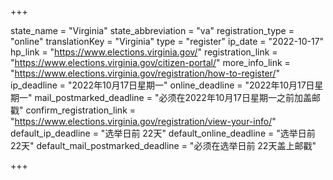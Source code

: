 +++

state_name = "Virginia"
state_abbreviation = "va"
registration_type = "online"
translationKey = "Virginia"
type = "register"
ip_date = "2022-10-17"
hp_link = "https://www.elections.virginia.gov/"
registration_link = "https://www.elections.virginia.gov/citizen-portal/"
more_info_link = "https://www.elections.virginia.gov/registration/how-to-register/"
ip_deadline = "2022年10月17日星期一"
online_deadline = "2022年10月17日星期一"
mail_postmarked_deadline = "必须在2022年10月17日星期一之前加盖邮戳"
confirm_registration_link = "https://www.elections.virginia.gov/registration/view-your-info/"
default_ip_deadline = "选举日前 22天"
default_online_deadline = "选举日前 22天"
default_mail_postmarked_deadline = "必须在选举日前 22天盖上邮戳"

+++